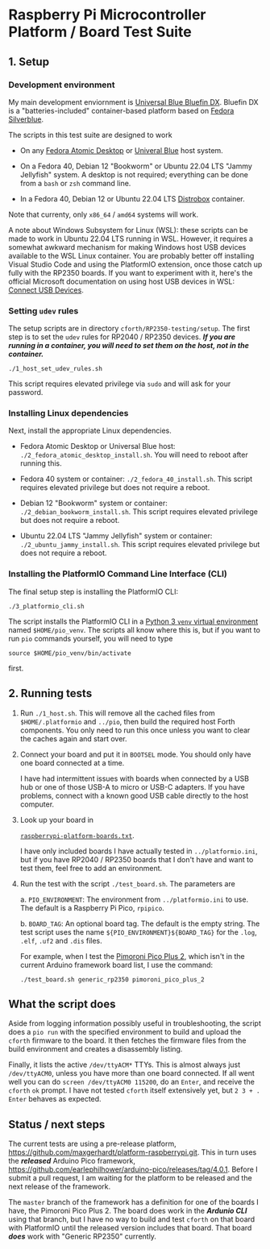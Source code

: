 # Raspberry Pi Microcontroller Platform / Board Test Suite

## 1. Setup

### Development environment

My main development enviornment is [Universal Blue Bluefin
DX](https://projectbluefin.io/ "Bluefin Home Page"). Bluefin DX is a
"batteries-included" container-based platform based on [Fedora
Silverblue](https://fedoraproject.org/atomic-desktops/silverblue/
"Fedora Silverblue Home Page").

The scripts in this test suite are designed to work

-   On any [Fedora Atomic Desktop](https://fedoraproject.org/atomic-desktops/
    "Fedora Atomic Desktops Home Page") or
    [Univeral Blue](https://universal-blue.org/ "Universal Blue Home Page")
    host system.

-   On a Fedora 40, Debian 12 "Bookworm" or Ubuntu 22.04 LTS "Jammy Jellyfish"
    system. A desktop is not required; everything can be done from a `bash`
    or `zsh` command line.

-   In a Fedora 40, Debian 12 or Ubuntu 22.04 LTS
    [Distrobox](https://distrobox.it/ "Distrobox Home Page") container.

Note that currenty, only `x86_64` / `amd64` systems will work.

A note about Windows Subsystem for Linux (WSL): these scripts can be
made to work in Ubuntu 22.04 LTS running in WSL. However, it requires a
somewhat awkward mechanism for making Windows host USB devices available
to the WSL Linux container. You are probably better off installing
Visual Studio Code and using the PlatformIO extension, once those catch
up fully with the RP2350 boards. If you want to experiment with it,
here's the official Microsoft documentation on using host USB devices in
WSL:
[Connect USB Devices](https://learn.microsoft.com/en-us/windows/wsl/connect-usb
"Microsoft Documentation for USBIPD").

### Setting `udev` rules

The setup scripts are in directory `cforth/RP2350-testing/setup`. The
first step is to set the `udev` rules for RP2040 / RP2350 devices. ***If
you are running in a container, you will need to set them on the host,
not in the container.***

```
./1_host_set_udev_rules.sh
```

This script requires elevated privilege via `sudo` and will ask for your
password.

### Installing Linux dependencies

Next, install the appropriate Linux dependencies.

-   Fedora Atomic Desktop or Universal Blue host:
    `./2_fedora_atomic_desktop_install.sh`. You will need to reboot
    after running this.

-   Fedora 40 system or container: `./2_fedora_40_install.sh`. This
    script requires elevated privilege but does not require a reboot.

-   Debian 12 "Bookworm" system or container:
    `./2_debian_bookworm_install.sh`. This script requires elevated
    privilege but does not require a reboot.

-   Ubuntu 22.04 LTS "Jammy Jellyfish" system or container:
    `./2_ubuntu_jammy_install.sh`. This script requires elevated
    privilege but does not require a reboot.

### Installing the PlatformIO Command Line Interface (CLI)

The final setup step is installing the PlatformIO CLI:

```
./3_platformio_cli.sh
```

The script installs the PlatformIO CLI in a [Python 3 `venv` virtual
environment](https://docs.python.org/3/library/venv.html
"venv — Creation of virtual environments") named `$HOME/pio_venv`.
The scripts all know where this is, but if you want to run `pio`
commands yourself, you will need to type

```
source $HOME/pio_venv/bin/activate
```

first.

## 2. Running tests

1.  Run `./1_host.sh`. This will remove all the cached files from
    `$HOME/.platformio` and `../pio`, then build the required host Forth
    components. You only need to run this once unless you want to clear
    the caches again and start over.

2.  Connect your board and put it in `BOOTSEL` mode. You should only
    have one board connected at a time.

    I have had intermittent issues with boards when connected by a USB
    hub or one of those USB-A to micro or USB-C adapters. If you have
    problems, connect with a known good USB cable directly to the host
    computer.

3.  Look up your board in

    [`raspberrypi-platform-boards.txt`](https://github.com/AlgoCompSynth/cforth/blob/master/RP2350-testing/raspberrypi-platform-boards.txt).

    I have only included boards I have actually tested in
    `../platformio.ini`, but if you have RP2040 / RP2350 boards that I
    don't have and want to test them, feel free to add an environment.

4.  Run the test with the script `./test_board.sh`. The parameters are

    a.  `PIO_ENVIRONMENT`: The environment from `../platformio.ini` to
        use. The default is a Raspberry Pi Pico, `rpipico`.

    b.  `BOARD_TAG`: An optional board tag. The default is the empty
        string. The test script uses the name
        `${PIO_ENVIRONMENT}${BOARD_TAG}` for the `.log`, `.elf`, `.uf2`
        and `.dis` files.

    For example, when I test the [Pimoroni Pico Plus
    2](https://shop.pimoroni.com/products/pimoroni-pico-plus-2?variant=42092668289107),
    which isn't in the current Arduino framework board list, I use the
    command:

    ```
    ./test_board.sh generic_rp2350 pimoroni_pico_plus_2
    ```

## What the script does

Aside from logging information possibly useful in troubleshooting, the
script does a `pio run` with the specified environment to build and
upload the `cforth` firmware to the board. It then fetches the firmware
files from the build environment and creates a disassembly listing.

Finally, it lists the active `/dev/ttyACM*` TTYs. This is almost always
just `/dev/ttyACM0`, unless you have more than one board connected. If
all went well you can do `screen /dev/ttyACM0 115200`, do an `Enter`,
and receive the `cforth` `ok` prompt. I have not tested `cforth` itself
extensively yet, but `2 3 + . Enter` behaves as expected.

## Status / next steps

The current tests are using a pre-release platform,
<https://github.com/maxgerhardt/platform-raspberrypi.git>. This in turn
uses the ***released*** Arduino Pico framework,
<https://github.com/earlephilhower/arduino-pico/releases/tag/4.0.1>.
Before I submit a pull request, I am waiting for the platform to be
released and the next release of the framework.

The `master` branch of the framework has a definition for one of the
boards I have, the Pimoroni Pico Plus 2. The board does work in the
***Ardunio CLI*** using that branch, but I have no way to build and test
`cforth` on that board with PlatformIO until the released version
includes that board. That board ***does*** work with "Generic RP2350"
currently.

